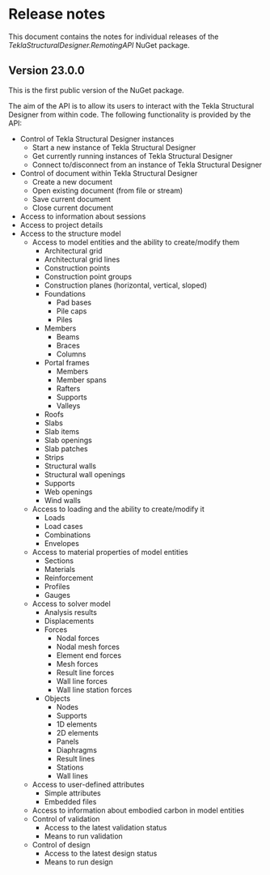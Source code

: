 # Release notes

This document contains the notes for individual releases of the _TeklaStructuralDesigner.RemotingAPI_ NuGet package.

## Version 23.0.0

This is the first public version of the NuGet package.

The aim of the API is to allow its users to interact with the Tekla Structural Designer from within code. The following functionality is provided by the API:
* Control of Tekla Structural Designer instances
  * Start a new instance of Tekla Structural Designer
  * Get currently running instances of Tekla Structural Designer
  * Connect to/disconnect from an instance of Tekla Structural Designer
* Control of document within Tekla Structural Designer
  * Create a new document
  * Open existing document (from file or stream)
  * Save current document
  * Close current document
* Access to information about sessions
* Access to project details
* Access to the structure model
  * Access to model entities and the ability to create/modify them
    * Architectural grid
    * Architectural grid lines
    * Construction points
    * Construction point groups
    * Construction planes (horizontal, vertical, sloped)
    * Foundations
      * Pad bases
      * Pile caps
      * Piles
    * Members
      * Beams
      * Braces
      * Columns
    * Portal frames
      * Members
      * Member spans
      * Rafters
      * Supports
      * Valleys
    * Roofs
    * Slabs
    * Slab items
    * Slab openings
    * Slab patches
    * Strips
    * Structural walls
    * Structural wall openings
    * Supports
    * Web openings
    * Wind walls
  * Access to loading and the ability to create/modify it
    * Loads
    * Load cases
    * Combinations
    * Envelopes
  * Access to material properties of model entities
    * Sections
    * Materials
    * Reinforcement
    * Profiles
    * Gauges
  * Access to solver model
    * Analysis results
    * Displacements
    * Forces
      * Nodal forces
      * Nodal mesh forces
      * Element end forces
      * Mesh forces
      * Result line forces
      * Wall line forces
      * Wall line station forces
    * Objects
      * Nodes
      * Supports
      * 1D elements
      * 2D elements
      * Panels
      * Diaphragms
      * Result lines
      * Stations
      * Wall lines
  * Access to user-defined attributes
    * Simple attributes
    * Embedded files
  * Access to information about embodied carbon in model entities
  * Control of validation
    * Access to the latest validation status
    * Means to run validation
  * Control of design
    * Access to the latest design status
    * Means to run design
